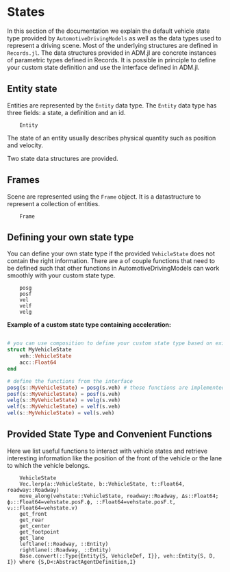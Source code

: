 # States 

In this section of the documentation we explain the default vehicle state type provided by `AutomotiveDrivingModels`
as well as the data types used to represent a driving scene. Most of the underlying structures are defined in `Records.jl`. 
The data structures provided in ADM.jl are concrete instances of parametric types defined in Records. It is possible in principle to define your custom state definition and use the interface defined in ADM.jl.

## Entity state

Entities are represented by the `Entity` data type.
The `Entity` data type has three fields: a state, a definition and an id. 

```@docs 
    Entity
```

The state of an entity usually describes physical quantity such as position and velocity. 

Two state data structures are provided.

## Frames 

Scene are represented using the `Frame` object. It is a datastructure to represent a collection of entities. 

```@docs 
    Frame 
```

## Defining your own state type

You can define your own state type if the provided `VehicleState` does not contain the right information.
There are a of couple functions that need to be defined such that other functions in AutomotiveDrivingModels can work smoothly with your custom state type.

```@docs
    posg
    posf
    vel
    velf
    velg
```

**Example of a custom state type containing acceleration:**

```julia

# you can use composition to define your custom state type based on existing ones
struct MyVehicleState
    veh::VehicleState
    acc::Float64
end

# define the functions from the interface 
posg(s::MyVehicleState) = posg(s.veh) # those functions are implemented for the `VehicleState` type
posf(s::MyVehicleState) = posf(s.veh)
velg(s::MyVehicleState) = velg(s.veh)
velf(s::MyVehicleState) = velf(s.veh)
vel(s::MyVehicleState) = vel(s.veh)
```

## Provided State Type and Convenient Functions

Here we list useful functions to interact with vehicle states and retrieve interesting information like the position of the front of the vehicle or the lane to which the vehicle belongs.

```@docs 
    VehicleState
    Vec.lerp(a::VehicleState, b::VehicleState, t::Float64, roadway::Roadway)
    move_along(vehstate::VehicleState, roadway::Roadway, Δs::Float64; ϕ₂::Float64=vehstate.posF.ϕ, ::Float64=vehstate.posF.t, v₂::Float64=vehstate.v)
    get_front
    get_rear
    get_center
    get_footpoint
    get_lane
    leftlane(::Roadway, ::Entity)
    rightlane(::Roadway, ::Entity)
    Base.convert(::Type{Entity{S, VehicleDef, I}}, veh::Entity{S, D, I}) where {S,D<:AbstractAgentDefinition,I}
```
